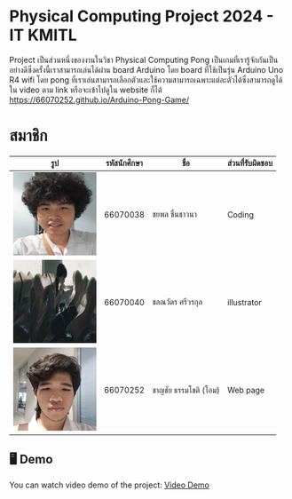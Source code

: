 # Physical Computing Project 2024 - IT KMITL
Project เป็นส่วนหนึ่งของงานในวิชา Physical Computing 
Pong เป็นเกมที่เรารู้จักกันเป็นอย่างดีซึ่งครั้งนี้เราสามารถเล่นได้ผ่าน board Arduino โดย board ที่ใช้เป็นรุ่น Arduino Uno R4 wifi โดย pong ที่เราเล่นสามารถเลือกตัวและใช้ความสามารถเฉพาะแต่ละตัวได้ซึ่งสามารถดูได้ใน video ตาม link หรือจะเข้าไปดูใน website ก็ได้
https://66070252.github.io/Arduino-Pong-Game/
# สมาชิก

| รูป | รหัสนักศึกษา     | ชื่อ                  | ส่วนที่รับผิดชอบ               |
| --- | -------- | --------------------- | ------------------------------ |
|   <img height="150" src="assets/1.jpg" width="150"/>  | 66070038 | ชยพล ชื่นชาวนา       | Coding               |
|   <img height="150" src="assets/5679268.jpg" width="150"/>  | 66070040 | ชลณวัตร ศรีวรกุล | illustrator              |
|   <img height="150" src="assets/3.jpg" width="150"/>  | 66070252 | ชาญชัย ธรรมโชติ  (โอม)  | Web page     |

## 🖥️ Demo
You can watch video demo of the project: [Video Demo](https://www.youtube.com/watch?v=dQw4w9WgXcQ)
